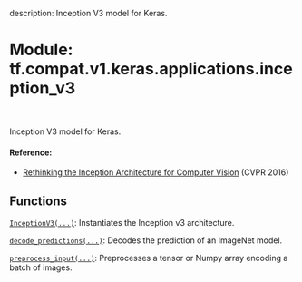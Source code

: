 description: Inception V3 model for Keras.

<div itemscope itemtype="http://developers.google.com/ReferenceObject">
<meta itemprop="name" content="tf.compat.v1.keras.applications.inception_v3" />
<meta itemprop="path" content="Stable" />
</div>

# Module: tf.compat.v1.keras.applications.inception_v3

<!-- Insert buttons and diff -->

<table class="tfo-notebook-buttons tfo-api nocontent" align="left">

</table>



Inception V3 model for Keras.



#### Reference:

- [Rethinking the Inception Architecture for Computer Vision](
    http://arxiv.org/abs/1512.00567) (CVPR 2016)


## Functions

[`InceptionV3(...)`](../../../../../tf/keras/applications/inception_v3/InceptionV3.md): Instantiates the Inception v3 architecture.

[`decode_predictions(...)`](../../../../../tf/keras/applications/inception_v3/decode_predictions.md): Decodes the prediction of an ImageNet model.

[`preprocess_input(...)`](../../../../../tf/keras/applications/inception_v3/preprocess_input.md): Preprocesses a tensor or Numpy array encoding a batch of images.

